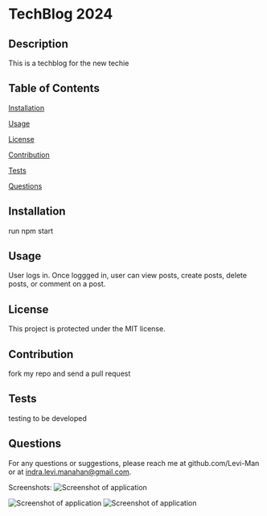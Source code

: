 
# TechBlog 2024

## Description
This is a techblog for the new techie

## Table of Contents

[Installation](#installation)

[Usage](#usage)

[License](#license)

[Contribution](#contribution)

[Tests](#tests)

[Questions](#questions)

## Installation
run npm start

## Usage
User logs in. Once loggged in, user can view posts, create posts, delete posts, or comment on a post. 

## License
This project is protected under the MIT license.

## Contribution
fork my repo and send a pull request

## Tests
testing to be developed

## Questions
For any questions or suggestions, please reach me at github.com/Levi-Man or at indra.levi.manahan@gmail.com.

Screenshots: 
<img src="../Assets/techBlog_01.png" alt="Screenshot of application">

<img src="../Assets/techBlog_02.png" alt="Screenshot of application">

<img src="../Assets/techBlog_03.png" alt="Screenshot of application">